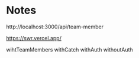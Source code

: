 
# Notes

http://localhost:3000/api/team-member


https://swr.vercel.app/

wihtTeamMembers
withCatch
withAuth
withoutAuth

